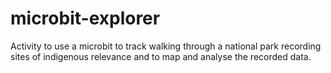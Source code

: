 # microbit-explorer
Activity to use a microbit to track walking through a national park recording sites of indigenous relevance and to map and analyse the recorded data.
